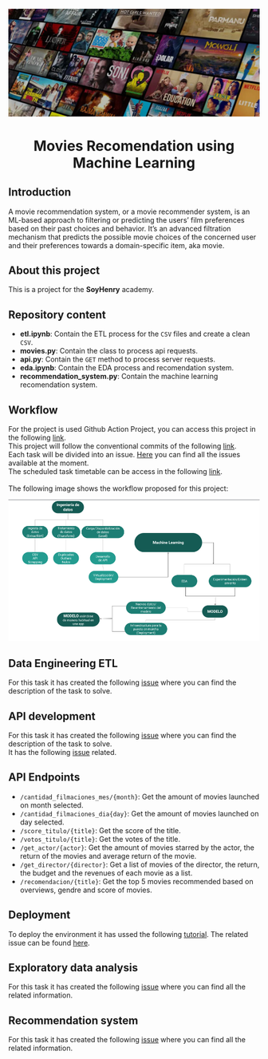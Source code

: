 <p align=center><img src=_src/assets/movies_cover.png><p>

# <h1 align=center> **Movies Recomendation using Machine Learning** </h1>

## Introduction

A movie recommendation system, or a movie recommender system, is an ML-based approach to filtering or predicting the
users’ film preferences based on their past choices and behavior. It’s an advanced filtration mechanism that predicts
the possible movie choices of the concerned user and their preferences towards a domain-specific item, aka movie.

## About this project

This is a project for the **SoyHenry** academy.

## Repository content

+ **etl.ipynb**: Contain the ETL process for the `CSV` files and create a clean `CSV`.
+ **movies.py**: Contain the class to process api requests.
+ **api.py**: Contain the `GET` method to process server requests.
+ **eda.ipynb**: Contain the EDA process and recomendation system.
+ **recommendation_system.py**: Contain the machine learning recomendation system.

## Workflow

For the project is used Github Action Project, you can access this project in the following [link](https://github.com/users/fedepacher/projects/2).<br>
This project will follow the conventional commits of the following [link](https://github.com/fedepacher/RecomendationML/wiki/Conventional-Commits).<br>
Each task will be divided into an issue. [Here](https://github.com/fedepacher/RecomendationML/issues) you can find all the issues available at the moment.<br>
The scheduled task timetable can be access in the following [link](https://github.com/users/fedepacher/projects/2/views/2).<br><br>
The following image shows the workflow proposed for this project:<br>

<p align=center><img src=_src/assets/workflow.png><p>


## Data Engineering ETL

For this task it has created the following [issue](https://github.com/fedepacher/RecomendationML/issues/1) where you can find the description of the task to solve.

## API development

For this task it has created the following [issue](https://github.com/fedepacher/RecomendationML/issues/2) where you can find the description of the task to solve.<br>
It has the following [issue](https://github.com/fedepacher/RecomendationML/issues/3) related.

## API Endpoints

+ `/cantidad_filmaciones_mes/{month}`: Get the amount of movies launched on month selected.
+ `/cantidad_filmaciones_dia{day}`: Get the amount of movies launched on day selected.
+ `/score_titulo/{title}`: Get the score of the title.
+ `/votos_titulo/{title}`: Get the votes of the title.
+ `/get_actor/{actor}`: Get the amount of movies starred by the actor, the return of the movies and average return of the movie.
+ `/get_director/{director}`: Get a list of movies of the director, the return, the budget and the revenues of each movie as a list.
+ `/recomendacion/{title}`: Get the top 5 movies recommended based on overviews, gendre and score of movies.


## Deployment

To deploy the environment it has ussed the following [tutorial](https://github.com/HX-FNegrete/render-fastapi-tutorial). The related issue can be found [here](https://github.com/fedepacher/RecomendationML/issues/4).

## Exploratory data analysis

For this task it has created the following [issue](https://github.com/fedepacher/RecomendationML/issues/6) where you can find all the related information.<br>

## Recommendation system

For this task it has created the following [issue](https://github.com/fedepacher/RecomendationML/issues/7) where you can find all the related information.<br>
